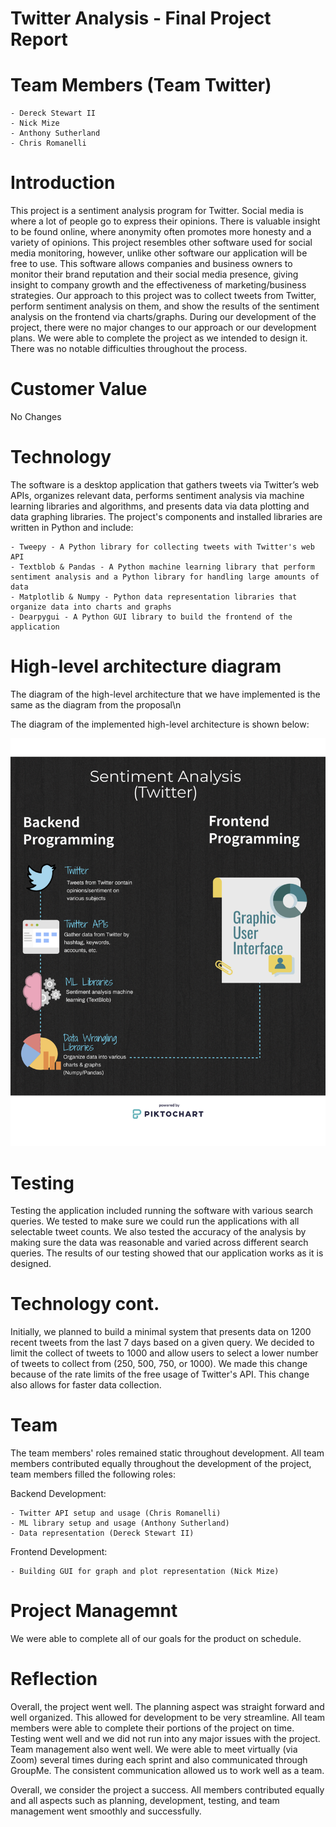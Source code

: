 # Twitter Analysis - Final Project Report
# Team Members (Team Twitter)
    - Dereck Stewart II
    - Nick Mize
    - Anthony Sutherland
    - Chris Romanelli

# Introduction
This project is a sentiment analysis program for Twitter. Social media is where a lot of people go to express their opinions. 
There is valuable insight to be found online, where anonymity often promotes more honesty and a variety of opinions. 
This project resembles other software used for social media monitoring, however, unlike other software our application will be free to use. 
This software allows companies and business owners to monitor their brand reputation and their social media presence, giving insight to company growth and the effectiveness of marketing/business strategies. 
Our approach to this project was to collect tweets from Twitter, perform sentiment analysis on them, and show the results of the sentiment analysis on the frontend via charts/graphs.
During our development of the project, there were no major changes to our approach or our development plans. 
We were able to complete the project as we intended to design it. There was no notable difficulties throughout the process.

# Customer Value
No Changes

# Technology
The software is a desktop application that gathers tweets via Twitter’s web APIs, organizes relevant data, performs sentiment analysis via machine learning libraries 
and algorithms, and presents data via data plotting and data graphing libraries.
The project's components and installed libraries are written in Python and include:

    - Tweepy - A Python library for collecting tweets with Twitter's web API
    - Textblob & Pandas - A Python machine learning library that perform sentiment analysis and a Python library for handling large amounts of data
    - Matplotlib & Numpy - Python data representation libraries that organize data into charts and graphs
    - Dearpygui - A Python GUI library to build the frontend of the application

# High-level architecture diagram
The diagram of the high-level architecture that we have implemented is the same as the diagram from the proposal\n

The diagram of the implemented high-level architecture is shown below:

![alt text](https://github.com/CS340-21/SentimentAnalysis/blob/main/image.jpg)

# Testing
Testing the application included running the software with various search queries. We tested to make sure we could run the applications with all selectable
tweet counts. We also tested the accuracy of the analysis by making sure the data was reasonable and varied across different search queries.
The results of our testing showed that our application works as it is designed.

# Technology cont.
Initially, we planned to build a minimal system that presents data on 1200 recent tweets from the last 7 days based on a given query. We decided to limit the collect of tweets 
to 1000 and allow users to select a lower number of tweets to collect from (250, 500, 750, or 1000). We made this change because of the rate limits of the free 
usage of Twitter's API. This change also allows for faster data collection.

# Team
The team members' roles remained static throughout development. All team members contributed equally
throughout the development of the project, team members filled the following roles:

Backend Development:

    - Twitter API setup and usage (Chris Romanelli)
    - ML library setup and usage (Anthony Sutherland)
    - Data representation (Dereck Stewart II)
    
Frontend Development:

    - Building GUI for graph and plot representation (Nick Mize)

# Project Managemnt
We were able to complete all of our goals for the product on schedule.

# Reflection
Overall, the project went well. The planning aspect was straight forward and well organized. This allowed for development to be very streamline. All team members 
were able to complete their portions of the project on time. Testing went well and we did not run into any major issues with the project. Team management also went well. 
We were able to meet virtually (via Zoom) several times during each sprint and also communicated through GroupMe. The consistent communication allowed us to work well as a team.

Overall, we consider the project a success. All members contributed equally and all aspects such as planning, development, testing, and team management went smoothly
and successfully.
